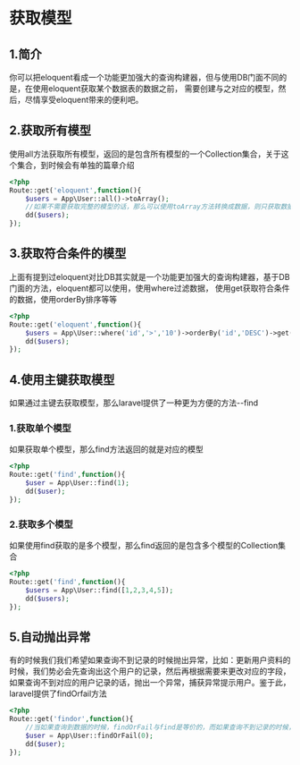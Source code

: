 # 获取模型
## 1.简介
你可以把eloquent看成一个功能更加强大的查询构建器，但与使用DB门面不同的是，在使用eloquent获取某个数据表的数据之前，
需要创建与之对应的模型，然后，尽情享受eloquent带来的便利吧。
## 2.获取所有模型
使用all方法获取所有模型，返回的是包含所有模型的一个Collection集合，关于这个集合，到时候会有单独的篇章介绍
```php
<?php
Route::get('eloquent',function(){
    $users = App\User::all()->toArray();
    //如果不需要获取完整的模型的话，那么可以使用toArray方法转换成数据，则只获取数据库里的数据
    dd($users);
});
```
## 3.获取符合条件的模型
上面有提到过eloquent对比DB其实就是一个功能更加强大的查询构建器，基于DB门面的方法，eloquent都可以使用，使用where过滤数据，
使用get获取符合条件的数据，使用orderBy排序等等
```php
<?php
Route::get('eloquent',function(){
    $users = App\User::where('id','>','10')->orderBy('id','DESC')->get();
    dd($users);
});
```
## 4.使用主键获取模型
如果通过主键去获取模型，那么laravel提供了一种更为方便的方法--find
### 1.获取单个模型
如果获取单个模型，那么find方法返回的就是对应的模型
```php
<?php
Route::get('find',function(){
    $user = App\User::find(1);
    dd($user);
});
```
### 2.获取多个模型
如果使用find获取的是多个模型，那么find返回的是包含多个模型的Collection集合
```php
<?php
Route::get('find',function(){
    $users = App\User::find([1,2,3,4,5]);
    dd($users);
});
```
## 5.自动抛出异常
有的时候我们我们希望如果查询不到记录的时候抛出异常，比如：更新用户资料的时候，我们势必会先查询出这个用户的记录，然后再根据需要来更改对应的字段，
如果查询不到对应的用户记录的话，抛出一个异常，捕获异常提示用户。鉴于此，laravel提供了findOrfail方法
```php
<?php
Route::get('findor',function(){
    //当如果查询到数据的时候，findOrFail与find是等价的，而如果查询不到记录的时候，findorFail就会抛出一个异常
    $user = App\User::findOrFail(0);
    dd($user);
});
```
